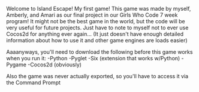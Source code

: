 Welcome to Island Escape!
My first game!
This game was made by myself, Amberly, and Amari as our final project in our Girls Who Code 7 week program!
It might not be the best game in the world, but the code will be very useful for future projects.
Just have to note to myself not to ever use Cocos2d for anything ever again...
(It just doesn't have enough detailed information about how to use it and other game engines are loads easier)

Aaaanyways, you'll need to download the following before this game works when you run it:
-Python
-Pyglet
-Six (extension that works w/Python)
-Pygame
-Cocos2d (obviously)

Also the game was never actually exported, so you'll have to access it via the Command Prompt
